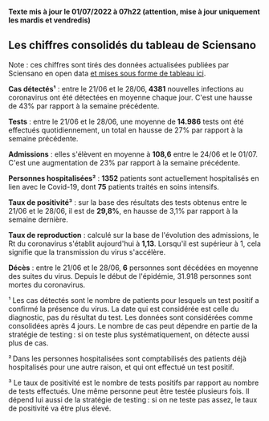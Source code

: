 <strong>Texte mis à jour le 01/07/2022 à 07h22 (attention, mise à jour uniquement les mardis et vendredis)</strong><h2>Les chiffres consolidés du tableau de Sciensano</h2><p>Note : ces chiffres sont tirés des données actualisées publiées par Sciensano en open data <a href='https://datastudio.google.com/embed/u/0/reporting/c14a5cfc-cab7-4812-848c-0369173148ab/page/ZwmOB_blank'>et mises sous forme de tableau ici</a>.<p><strong>Cas détectés¹</strong> :  entre le 21/06 et le 28/06,<strong> 4381</strong> nouvelles infections au coronavirus ont été détectées en moyenne chaque jour. C'est une hausse de 43% par rapport à la semaine précédente.<p><strong>Tests</strong> :  entre le 21/06 et le 28/06, une moyenne de<strong> 14.986</strong> tests ont été effectués quotidiennement, un total en hausse de 27% par rapport à la semaine précédente.<p><strong>Admissions</strong> : elles s'élèvent en moyenne à <strong> 108,6</strong>  entre le 24/06 et le 01/07. C'est une augmentation de 23% par rapport à la semaine précédente.<p><strong>Personnes hospitalisées²</strong> : <strong>1352</strong> patients sont actuellement hospitalisés en lien avec le Covid-19, dont <strong>75</strong> patients traités en soins intensifs.<p><strong>Taux de positivité³</strong> : sur la base des résultats des tests obtenus  entre le 21/06 et le 28/06, il est de <strong>29,8%</strong>, en hausse de 3,1% par rapport à la semaine dernière.<p><strong>Taux de reproduction</strong> : calculé sur la base de l'évolution des admissions, le Rt du coronavirus s'établit aujourd'hui à <strong>1,13</strong>. Lorsqu'il est supérieur à 1, cela signifie que la transmission du virus s'accélère.<p><strong>Décès</strong> :  entre le 21/06 et le 28/06,<strong> 6</strong> personnes sont décédées en moyenne des suites du virus. Depuis le début de l'épidémie, 31.918 personnes sont mortes du coronavirus.<p>¹ Les cas détectés sont le nombre de patients pour lesquels un test positif a confirmé la présence du virus. La date qui est considérée est celle du diagnostic, pas du résultat du test. Les données sont considérées comme consolidées après 4 jours. Le nombre de cas peut dépendre en partie de la stratégie de testing : si on teste plus systématiquement, on détecte aussi plus de cas.<p>² Dans les personnes hospitalisées sont comptabilisés des patients déjà hospitalisés pour une autre raison, et qui ont effectué un test positif.<p>³ Le taux de positivité est le nombre de tests positifs par rapport au nombre de tests effectués. Une même personne peut être testée plusieurs fois. Il dépend lui aussi de la stratégie de testing : si on ne teste pas assez, le taux de positivité va être plus élevé.